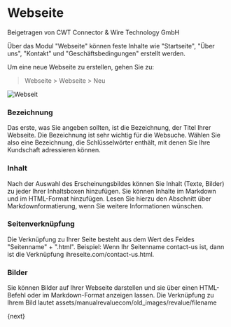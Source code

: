 # Webseite
<span class="text-muted contributed-by">Beigetragen von CWT Connector & Wire Technology GmbH</span>

Über das Modul "Webseite" können feste Inhalte wie "Startseite", "Über uns", "Kontakt" und "Geschäftsbedingungen" erstellt werden.

Um eine neue Webseite zu erstellen, gehen Sie zu:

> Webseite > Webseite > Neu

<img class="screenshot" alt="Webseit" src="{{docs_base_url}}/assets/img/website/web-page.png">

### Bezeichnung

Das erste, was Sie angeben sollten, ist die Bezeichnung, der Titel Ihrer Webseite. Die Bezeichnung ist sehr wichtig für die Websuche. Wählen Sie also eine Bezeichnung, die Schlüsselwörter enthält, mit denen Sie Ihre Kundschaft adressieren können.

### Inhalt

Nach der Auswahl des Erscheinungsbildes können Sie Inhalt (Texte, Bilder) zu jeder Ihrer Inhaltsboxen hinzufügen. Sie können Inhalte im Markdown und im HTML-Format hinzufügen. Lesen Sie hierzu den Abschnitt über Markdownformatierung, wenn Sie weitere Informationen wünschen.

### Seitenverknüpfung

Die Verknüpfung zu Ihrer Seite besteht aus dem Wert des Feldes "Seitenname" + ".html". Beispiel: Wenn Ihr Seitenname contact-us ist, dann ist die Verknüpfung ihreseite.com/contact-us.html.

### Bilder

Sie können Bilder auf Ihrer Webseite darstellen und sie über einen HTML-Befehl oder im Markdown-Format anzeigen lassen. Die Verknüpfung zu Ihrem Bild lautet assets/manualrevaluecom/old_images/revalue/filename

{next}
